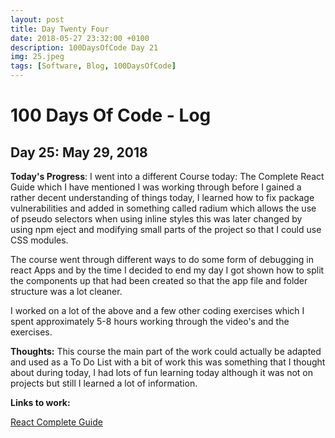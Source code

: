 ```yaml
---
layout: post
title: Day Twenty Four
date: 2018-05-27 23:32:00 +0100
description: 100DaysOfCode Day 21
img: 25.jpeg
tags: [Software, Blog, 100DaysOfCode]
---
```

# 100 Days Of Code - Log

## Day 25: May 29, 2018

**Today's Progress**: 
I went into a different Course today: The Complete React Guide which I have mentioned I was working through before I gained a rather decent understanding of things today, I learned how to fix package vulnerabilities and added in something called radium which allows the use of pseudo selectors when using inline styles this was later changed by using npm eject and modifying small parts of the project so that I could use CSS modules.

The course went through different ways to do some form of debugging in react Apps and by the time I decided to end my day I got shown how to split the components up that had been created so that the app file and folder structure was a lot cleaner.

I worked on a lot of the above and a few other coding exercises which I spent approximately 5-8 hours working through the video's and the exercises.

**Thoughts:** 
This course the main part of the work could actually be adapted and used as a To Do List with a bit of work this was something that I thought about during today, I had lots of fun learning today although it was not on projects but still I learned a lot of information.

**Links to work:**

[React Complete Guide](https://github.com/NathanScott85/react-complete-guide/commits?author=NathanScott85&since=2018-05-28T23:00:00Z&until=2018-05-29T23:00:00Z)
